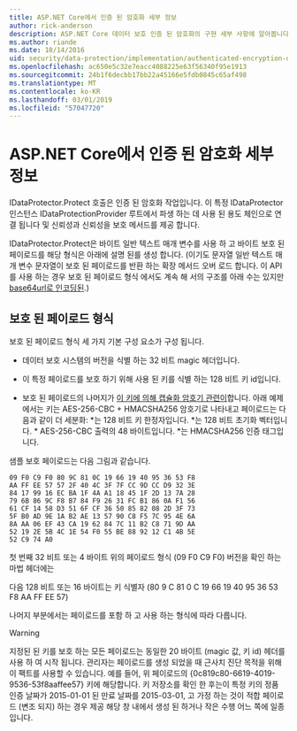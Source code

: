 ```yaml
---
title: ASP.NET Core에서 인증 된 암호화 세부 정보
author: rick-anderson
description: ASP.NET Core 데이터 보호 인증 된 암호화의 구현 세부 사항에 알아봅니다.
ms.author: riande
ms.date: 10/14/2016
uid: security/data-protection/implementation/authenticated-encryption-details
ms.openlocfilehash: ac650e5c32e7eacc4088225e63f56340f95e1913
ms.sourcegitcommit: 24b1f6decbb17bb22a45166e5fdb0845c65af498
ms.translationtype: MT
ms.contentlocale: ko-KR
ms.lasthandoff: 03/01/2019
ms.locfileid: "57047720"
---
```

# <a name="authenticated-encryption-details-in-aspnet-core"></a>ASP.NET Core에서 인증 된 암호화 세부 정보

<a name="data-protection-implementation-authenticated-encryption-details"></a>

IDataProtector.Protect 호출은 인증 된 암호화 작업입니다. 이 특정 IDataProtector 인스턴스 IDataProtectionProvider 루트에서 파생 하는 데 사용 된 용도 체인으로 연결 됩니다 및 신뢰성과 신뢰성을 보호 메서드를 제공 합니다.

IDataProtector.Protect은 바이트 일반 텍스트 매개 변수를 사용 하 고 바이트 보호 된 페이로드를 해당 형식은 아래에 설명 된를 생성 합니다. (이기도 문자열 일반 텍스트 매개 변수 문자열이 보호 된 페이로드를 반환 하는 확장 메서드 오버 로드 합니다. 이 API를 사용 하는 경우 보호 된 페이로드 형식 에서도 계속 해 서의 구조를 아래 수는 있지만 [base64url로 인코딩된](https://tools.ietf.org/html/rfc4648#section-5).)

## <a name="protected-payload-format"></a>보호 된 페이로드 형식

보호 된 페이로드 형식 세 가지 기본 구성 요소가 구성 됩니다.

* 데이터 보호 시스템의 버전을 식별 하는 32 비트 magic 헤더입니다.

* 이 특정 페이로드를 보호 하기 위해 사용 된 키를 식별 하는 128 비트 키 id입니다.

* 보호 된 페이로드의 나머지가 [이 키에 의해 캡슐화 암호기 관련이](xref:security/data-protection/implementation/subkeyderivation#data-protection-implementation-subkey-derivation)합니다. 아래 예제에서는 키는 AES-256-CBC + HMACSHA256 암호기로 나타내고 페이로드는 다음과 같이 더 세분화: *는 128 비트 키 한정자입니다. *는 128 비트 초기화 벡터입니다. * AES-256-CBC 출력의 48 바이트입니다. *는 HMACSHA256 인증 태그입니다.

샘플 보호 페이로드는 다음 그림과 같습니다.

```
09 F0 C9 F0 80 9C 81 0C 19 66 19 40 95 36 53 F8
AA FF EE 57 57 2F 40 4C 3F 7F CC 9D CC D9 32 3E
84 17 99 16 EC BA 1F 4A A1 18 45 1F 2D 13 7A 28
79 6B 86 9C F8 B7 84 F9 26 31 FC B1 86 0A F1 56
61 CF 14 58 D3 51 6F CF 36 50 85 82 08 2D 3F 73
5F B0 AD 9E 1A B2 AE 13 57 90 C8 F5 7C 95 4E 6A
8A AA 06 EF 43 CA 19 62 84 7C 11 B2 C8 71 9D AA
52 19 2E 5B 4C 1E 54 F0 55 BE 88 92 12 C1 4B 5E
52 C9 74 A0
```

첫 번째 32 비트 또는 4 바이트 위의 페이로드 형식 (09 F0 C9 F0) 버전을 확인 하는 마법 헤더에는

다음 128 비트 또는 16 바이트는 키 식별자 (80 9 C 81 0 C 19 66 19 40 95 36 53 F8 AA FF EE 57)

나머지 부분에서는 페이로드를 포함 하 고 사용 하는 형식에 따라 다릅니다.

>[!WARNING]
> 지정된 된 키를 보호 하는 모든 페이로드는 동일한 20 바이트 (magic 값, 키 id) 헤더를 사용 하 여 시작 됩니다. 관리자는 페이로드를 생성 되었을 때 근사치 진단 목적을 위해이 팩트를 사용할 수 있습니다. 예를 들어, 위 페이로드의 {0c819c80-6619-4019-9536-53f8aaffee57} 키에 해당합니다. 키 저장소를 확인 한 후는이 특정 키의 정품 인증 날짜가 2015-01-01 된 만료 날짜를 2015-03-01, 고 가정 하는 것이 적합 페이로드 (변조 되지) 하는 경우 제공 해당 창 내에서 생성 된 하거나 작은 수행 어느 쪽에 일종입니다.

